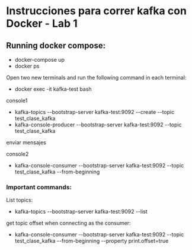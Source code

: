 # Instrucciones para correr kafka con Docker - Lab 1

## Running docker compose:

- docker-compose up
- docker ps

Open two new terminals and run the following command in each terminal: 
- docker exec -it kafka-test bash  

console1

- kafka-topics --bootstrap-server kafka-test:9092 --create --topic test_clase_kafka
- kafka-console-producer --bootstrap-server kafka-test:9092 --topic test_clase_kafka

enviar mensajes

console2

- kafka-console-consumer --bootstrap-server kafka-test:9092 --topic test_clase_kafka --from-beginning

### Important commands: 

List topics:

- kafka-topics  --bootstrap-server kafka-test:9092 --list

get topic offset when connecting as the consumer:

- kafka-console-consumer --bootstrap-server kafka-test:9092 --topic test_clase_kafka --from-beginning --property print.offset=true
